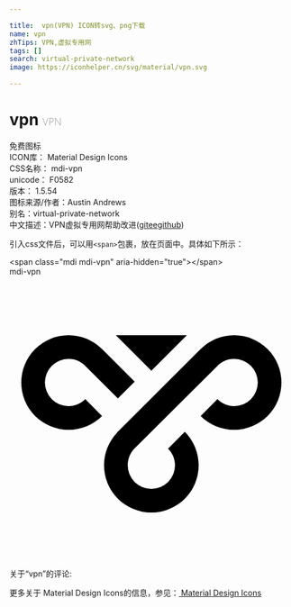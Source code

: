 ```yaml
---

title:  vpn(VPN) ICON转svg、png下载
name: vpn
zhTips: VPN,虚拟专用网
tags: []
search: virtual-private-network
image: https://iconhelper.cn/svg/material/vpn.svg

---
```


# vpn  <small style="font-size: 60%;font-weight: 100">VPN</small>


<div class="detail-page">
<p>
<span><span class="badge-success badge">免费图标</span> </span>
<br/>
<span>
ICON库：
<span class="badge-secondary badge">Material Design Icons</span> 
</span>
<br/>
<span>
CSS名称：
<span class="badge-secondary badge">mdi-vpn</span> 
</span>
<br/>
<span>
unicode：
<span class="badge-secondary badge">F0582</span> 
<copy-btn content='F0582' btn-title=""></copy-btn>
<copy-btn :content='String.fromCodePoint(parseInt("F0582", 16))' btn-title="复制U"></copy-btn>
</span>
<br/>
<span>
版本：
<span class="badge-secondary badge">1.5.54</span> 
</span>
<br/>
<span>图标来源/作者：<span class="badge-light badge">Austin Andrews</span></span> 
<br/>
<span>别名：<span class="badge-light badge">virtual-private-network</span></span><br/><span class="zh-detail">中文描述：<span class="badge-primary badge">VPN</span><span class="badge-primary badge">虚拟专用网</span><span class="help-link"><span>帮助改进</span>(<a href="https://gitee.com/liuwave/icon-helper/edit/master/json/material/vpn.json" target="_blank" rel="noopener noreferrer">gitee</a><a href="https://github.com/liuwave/icon-helper/edit/master/json/material/vpn.json" target="_blank" rel="noopener noreferrer">github</a></span>)</span><br/>
</p>
</div>
<div class="alert alert-dark">
  <i class="mdi mdi-vpn mdi-48px"></i>
  <i class="mdi mdi-vpn mdi-36px"></i>
  <i class="mdi mdi-vpn mdi-24px"></i>
  <i class="mdi mdi-vpn mdi-18px"></i>
</div>
<div>
  <p>引入css文件后，可以用<code>&lt;span&gt;</code>包裹，放在页面中。具体如下所示：    
  </p>
  <div class="alert alert-primary" style="font-size: 14px">
    &lt;span class="mdi mdi-vpn" aria-hidden="true"&gt;&lt;/span&gt;
    <copy-btn content='<span class="mdi mdi-vpn" aria-hidden="true"></span>'></copy-btn>
  </div>
  <div class="alert alert-secondary">
    <i class="mdi mdi-vpn"
    style="font-size: 24px"
    aria-hidden="true"></i> mdi-vpn
    <copy-btn content="mdi-vpn" btn-title="复制图标名称"></copy-btn>
  </div>
</div>
<div id="svg" class="svg-wrap">
<svg xmlns="http://www.w3.org/2000/svg" viewBox="0 0 24 24"><path d="M9,5H15L12,8L9,5M10.5,14.66C10.2,15 10,15.5 10,16A2,2 0 0,0 12,18A2,2 0 0,0 14,16C14,15.45 13.78,14.95 13.41,14.59L14.83,13.17C15.55,13.9 16,14.9 16,16A4,4 0 0,1 12,20A4,4 0 0,1 8,16C8,14.93 8.42,13.96 9.1,13.25L9.09,13.24L16.17,6.17V6.17C16.89,5.45 17.89,5 19,5A4,4 0 0,1 23,9A4,4 0 0,1 19,13C17.9,13 16.9,12.55 16.17,11.83L17.59,10.41C17.95,10.78 18.45,11 19,11A2,2 0 0,0 21,9A2,2 0 0,0 19,7C18.45,7 17.95,7.22 17.59,7.59L10.5,14.66M6.41,7.59C6.05,7.22 5.55,7 5,7A2,2 0 0,0 3,9A2,2 0 0,0 5,11C5.55,11 6.05,10.78 6.41,10.41L7.83,11.83C7.1,12.55 6.1,13 5,13A4,4 0 0,1 1,9A4,4 0 0,1 5,5C6.11,5 7.11,5.45 7.83,6.17V6.17L10.59,8.93L9.17,10.35L6.41,7.59Z" /></svg>
</div>
<detail full-name='mdi-vpn'></detail>
<div>
<p>关于“vpn”的评论:</p>
</div>
<Vssue title="关于“vpn”的评论" ></Vssue>    
<div><p>更多关于 Material Design Icons的信息，参见：<a target="_blank" href="https://iconhelper.cn/material.html"> Material Design Icons</a>
</p></div>
